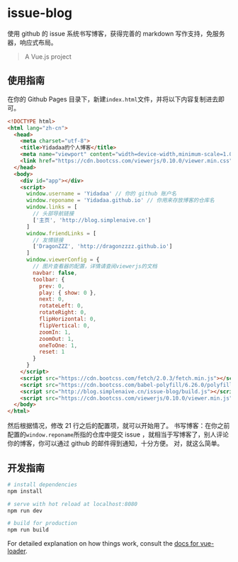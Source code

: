 # issue-blog

使用 github 的 issue 系统书写博客，获得完善的 markdown 写作支持，免服务器，响应式布局。

> A Vue.js project

## 使用指南

在你的 Github Pages 目录下，新建`index.html`文件，并将以下内容复制进去即可。
```html
<!DOCTYPE html>
<html lang="zh-cn">
  <head>
    <meta charset="utf-8">
    <title>Yidadaa的个人博客</title>
    <meta name="viewport" content="width=device-width,minimum-scale=1.0,maximum-scale=1.0,user-scalable=no">
    <link href="https://cdn.bootcss.com/viewerjs/0.10.0/viewer.min.css" rel="stylesheet">
  </head>
  <body>
    <div id="app"></div>
    <script>
      window.username = 'Yidadaa' // 你的 github 账户名
      window.reponame = 'Yidadaa.github.io' // 你用来存放博客的仓库名
      window.links = [
        // 头部导航链接
        ['主页', 'http://blog.simplenaive.cn']
      ]
      window.friendLinks = [
        // 友情链接
        ['DragonZZZ', 'http://dragonzzzz.github.io']
      ]
      window.viewerConfig = {
        // 图片查看器的配置，详情请查阅viewerjs的文档
        navbar: false,
        toolbar: {
          prev: 0,
          play: { show: 0 },
          next: 0,
          rotateLeft: 0,
          rotateRight: 0,
          flipHorizontal: 0,
          flipVertical: 0,
          zoomIn: 1,
          zoomOut: 1,
          oneToOne: 1,
          reset: 1
        }
      }
    </script>
    <script src="https://cdn.bootcss.com/fetch/2.0.3/fetch.min.js"></script>
    <script src="https://cdn.bootcss.com/babel-polyfill/6.26.0/polyfill.min.js"></script>
    <script src="http://blog.simplenaive.cn/issue-blog/build.js"></script>
    <script src="https://cdn.bootcss.com/viewerjs/0.10.0/viewer.min.js"></script>
  </body>
</html>
```
然后根据情况，修改 21 行之后的配置项，就可以开始用了。
书写博客：在你之前配置的`window.reponame`所指的仓库中提交 issue ，就相当于写博客了，别人评论你的博客，你可以通过 github 的邮件得到通知，十分方便。
对，就这么简单。

## 开发指南

``` bash
# install dependencies
npm install

# serve with hot reload at localhost:8080
npm run dev

# build for production
npm run build
```

For detailed explanation on how things work, consult the [docs for vue-loader](http://vuejs.github.io/vue-loader).
